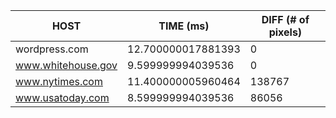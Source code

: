 | HOST | TIME (ms) | DIFF (# of pixels) |
 | --- | --- | --- |
| wordpress.com | 12.700000017881393 | 0 |
| www.whitehouse.gov | 9.599999994039536 | 0 |
| www.nytimes.com | 11.400000005960464 | 138767 |
| www.usatoday.com | 8.599999994039536 | 86056 |
